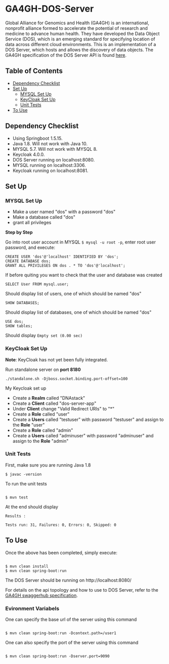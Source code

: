 # GA4GH-DOS-Server

Global Alliance for Genomics and Health (GA4GH) is an international, nonprofit alliance formed to accelerate the potential of research and medicine to advance human health. They have developed the Data Object Service (DOS), which is an emerging standard for specifying location of data across different cloud environments. This is an implementation of a DOS Server, which hosts and allows the discovery of data objects. The GA4GH specification of the DOS Server API is found [here](https://ga4gh.github.io/data-object-service-schemas/#/).

## Table of Contents
* [Dependency Checklist](#dependency-checklist)
* [Set Up](#set-up)
  * [MYSQL Set Up](#mysql-set-up)
  * [KeyCloak Set Up](#keycloak-set-up)
  * [Unit Tests](#unit-tests)
* [To Use](#to-use)

## Dependency Checklist

* Using Springboot 1.5.15.
* Java 1.8. Will not work with Java 10.
* MYSQL 5.7. Will not work with MYSQL 8.
* Keycloak 4.0.0.
* DOS Server running on localhost:8080.
* MYSQL running on localhost:3306.
* Keycloak running on localhost:8081.

## Set Up

### MYSQL Set Up

* Make a user named "dos" with a password "dos"
* Make a database called "dos"
* grant all privileges


**Step by Step**

Go into root user account in MYSQL `$ mysql -u root -p`, enter root user password, and execute:

```
CREATE USER 'dos'@'localhost' IDENTIFIED BY 'dos';
CREATE DATABASE dos;
GRANT ALL PRIVILEGES ON dos . * TO 'dos'@'localhost';
```

If before quiting you want to check that the user and database was created

```
SELECT User FROM mysql.user;
```
Should display list of users, one of which should be named "dos"

```
SHOW DATABASES;
```
Should display list of databases, one of which should be named "dos"

```
USE dos;
SHOW tables;
```
Should display `Empty set (0.00 sec)`

### KeyCloak Set Up

**Note**: KeyCloak has not yet been fully integrated.

Run standalone server on **port 8180**
```
./standalone.sh -Djboss.socket.binding.port-offset=100
```

My Keycloak set up
* Create a **Realm** called "DNAstack"
* Create a **Client** called "dos-server-app"
* Under **Client** change "Valid Redirect URIs" to "*"
* Create a **Role** called "user"
* Create a **Users** called "testuser" with password "testuser" and assign to the **Role** "user"
* Create a **Role** called "admin"
* Create a **Users** called "adminuser" with password "adminuser" and assign to the **Role** "admin"


### Unit Tests

First, make sure you are running Java 1.8
```
$ javac -version
```

To run the unit tests
```

$ mvn test

```

At the end should display

```
Results :

Tests run: 31, Failures: 0, Errors: 0, Skipped: 0
```

## To Use

Once the above has been completed, simply execute:

```

$ mvn clean install
$ mvn clean spring-boot:run

```

The DOS Server should be running on http://localhost:8080/

For details on the api topology and how to use to DOS Server, refer to the [GA4GH swaggerhub specification](https://ga4gh.github.io/data-object-service-schemas/#/).

### Evironment Variabels

One can specify the base url of the server using this command

```

$ mvn clean spring-boot:run -Dcontext.path=/user1

```

One can also specify the port of the server using this command

```

$ mvn clean spring-boot:run -Dserver.port=9090

```
